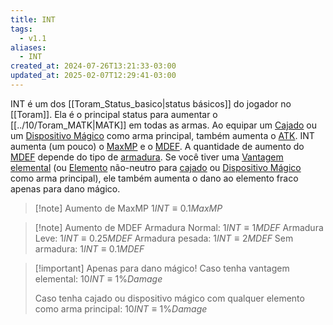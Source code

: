 ```yaml
---
title: INT
tags:
  - v1.1
aliases:
  - INT
created_at: 2024-07-26T13:21:33-03:00
updated_at: 2025-02-07T12:29:41-03:00
---
```


INT é um dos [[Toram_Status_basico|status básicos]] 
do jogador no [[Toram]]. Ela é o principal status para aumentar o [[../10/Toram_MATK|MATK]] em todas as armas. Ao equipar um [Cajado](content/entrada/2024/07/09/Toram_Staff.md) ou um [Dispositivo Mágico](content/entrada/2024/07/09/Toram_Magic_Device.md) como arma principal, também aumenta o [ATK](content/entrada/2024/07/09/Toram_ATK.md). INT aumenta (um pouco) o [MaxMP](content/entrada/2024/07/10/Toram_MaxMP.md)  e o [MDEF](content/entrada/2024/07/10/Toram_MDEF.md). A quantidade de aumento do [MDEF](content/entrada/2024/07/10/Toram_MDEF.md) depende do tipo de [armadura](content/entrada/2024/07/10/Toram_armadura.md). Se você tiver uma [Vantagem elemental](content/entrada/2024/07/12/Toram_vantagem_elemental.md) (ou [Elemento](content/entrada/2024/07/10/Toram_Elemento.md) não-neutro para [cajado](content/entrada/2024/07/09/Toram_Staff.md) ou [Dispositivo Mágico](content/entrada/2024/07/09/Toram_Magic_Device.md) como arma principal), ele também aumenta o dano ao elemento fraco apenas para dano mágico.

> [!note] Aumento de MaxMP
> $1 INT \equiv 0.1MaxMP$


> [!note] Aumento de MDEF
> Armadura Normal: $1 INT \equiv 1 MDEF$
> Armadura Leve: $1 INT \equiv 0.25 MDEF$
> Armadura pesada: $1 INT \equiv 2 MDEF$
> Sem armadura: $1 INT \equiv 0.1 MDEF$

> [!important] Apenas para dano mágico!
> Caso tenha vantagem elemental:
> $10 INT \equiv 1\% Damage$
> 
> Caso tenha cajado ou dispositivo mágico com qualquer elemento como arma principal:
> $10 INT \equiv 1\% Damage$

